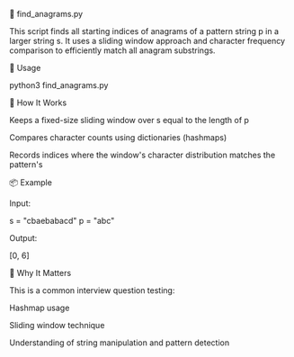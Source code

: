 🧩 find_anagrams.py

This script finds all starting indices of anagrams of a pattern string p in a larger string s. It uses a sliding window approach and character frequency comparison to efficiently match all anagram substrings.

🔧 Usage

python3 find_anagrams.py

🧠 How It Works

Keeps a fixed-size sliding window over s equal to the length of p

Compares character counts using dictionaries (hashmaps)

Records indices where the window's character distribution matches the pattern's

📦 Example

Input:

s = "cbaebabacd"
p = "abc"

Output:

[0, 6]

🚀 Why It Matters

This is a common interview question testing:

Hashmap usage

Sliding window technique

Understanding of string manipulation and pattern detection


